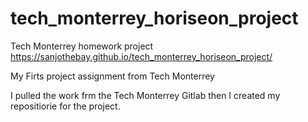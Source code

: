 # tech_monterrey_horiseon_project
Tech Monterrey homework project
https://sanjothebay.github.io/tech_monterrey_horiseon_project/

My Firts project assignment from Tech Monterrey

I pulled the work frm the Tech Monterrey Gitlab then I created my repositiorie for the project.

